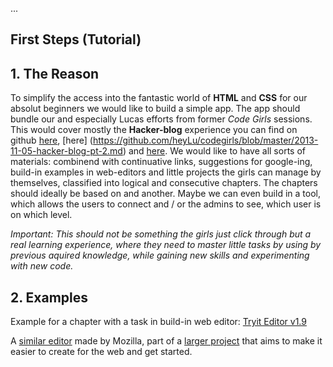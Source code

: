...
## First Steps (Tutorial)

## 1. The Reason
To simplify the access into the fantastic world of __HTML__ and __CSS__ for our absolut beginners we would like to build a simple app. The app should bundle our and especially Lucas efforts from former _Code Girls_ sessions. This would cover mostly the __Hacker-blog__ experience you can find on github [here](https://github.com/heyLu/codegirls/blob/master/2013-10-22-hacker-blog-pt-1.md), [here] (https://github.com/heyLu/codegirls/blob/master/2013-11-05-hacker-blog-pt-2.md) and [here](https://github.com/heyLu/codegirls/commit/c87a583312712b8f9dfb6baa7b154fc49439c222). We would like to have all sorts of materials: combinend with continuative links, suggestions for google-ing, build-in examples in web-editors and little projects the girls can manage by themselves, classified into logical and consecutive chapters. The chapters should ideally be based on and another. 
Maybe we can even build in a tool, which allows the users to connect and / or the admins to see, which user is on which level. 

_Important: This should not be something the girls just click through but a real learning experience, where they need to master little tasks by using by previous aquired knowledge, while gaining new skills and experimenting with new code._


## 2. Examples

Example for a chapter with a task in build-in web editor: [Tryit Editor v1.9](http://www.w3schools.com/cssref/tryit.asp?filename=trycss3_keyframes)

A [similar editor](https://thimble.webmaker.org/) made by Mozilla, part of a [larger project](https://webmaker.org/)
that aims to make it easier to create for the web and get started.
